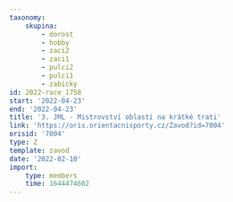 ```yaml
---
taxonomy:
    skupina:
        - dorost
        - hobby
        - zaci2
        - zaci1
        - pulci2
        - pulci1
        - zabicky
id: 2022-race_1758
start: '2022-04-23'
end: '2022-04-23'
title: '3. JML - Mistrovství oblasti na krátké trati'
link: 'https://oris.orientacnisporty.cz/Zavod?id=7004'
orisid: '7004'
type: Z
template: zavod
date: '2022-02-10'
import:
    type: members
    time: 1644474602
---
```


